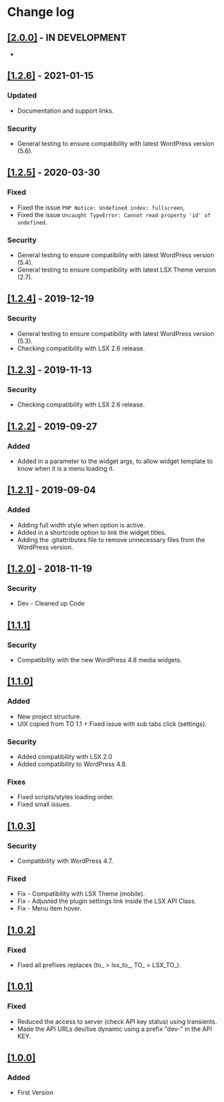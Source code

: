 # Change log

## [[2.0.0]](https://github.com/lightspeeddevelopment/lsx-mega-menus/releases/tag/2.0.0) - IN DEVELOPMENT
- 

## [[1.2.6]](https://github.com/lightspeeddevelopment/lsx-mega-menus/releases/tag/1.2.6) - 2021-01-15

### Updated
- Documentation and support links.

### Security
- General testing to ensure compatibility with latest WordPress version (5.6).

## [[1.2.5]](https://github.com/lightspeeddevelopment/lsx-mega-menus/releases/tag/1.2.5) - 2020-03-30

### Fixed
- Fixed the issue `PHP Notice: Undefined index: fullscreen`,
- Fixed the issue `Uncaught TypeError: Cannot read property 'id' of undefined`.

### Security
- General testing to ensure compatibility with latest WordPress version (5.4).
- General testing to ensure compatibility with latest LSX Theme version (2.7).


## [[1.2.4]](https://github.com/lightspeeddevelopment/lsx-mega-menus/releases/tag/1.2.4) - 2019-12-19

### Security
- General testing to ensure compatibility with latest WordPress version (5.3).
- Checking compatibility with LSX 2.6 release.


## [[1.2.3]](https://github.com/lightspeeddevelopment/lsx-mega-menus/releases/tag/1.2.3) - 2019-11-13

### Security
- Checking compatibility with LSX 2.6 release.


## [[1.2.2]](https://github.com/lightspeeddevelopment/lsx-mega-menus/releases/tag/1.2.2) - 2019-09-27

### Added
- Added in a parameter to the widget args, to allow widget template to know when it is a menu loading it.


## [[1.2.1]](https://github.com/lightspeeddevelopment/lsx-mega-menus/releases/tag/1.2.1) - 2019-09-04

### Added
- Adding full width style when option is active.
- Added in a shortcode option to link the widget titles.
- Adding the .gitattributes file to remove unnecessary files from the WordPress version.


## [[1.2.0]](https://github.com/lightspeeddevelopment/lsx-mega-menus/releases/tag/1.2) - 2018-11-19

### Security
* Dev - Cleaned up Code


## [[1.1.1]]()

### Security
- Compatibility with the new WordPress 4.8 media widgets.


## [[1.1.0]]()

### Added
- New project structure.
- UIX copied from TO 1.1 + Fixed issue with sub tabs click (settings).

### Security
- Added compatibility with LSX 2.0
- Added compatibility to WordPress 4.8.

### Fixes 
- Fixed scripts/styles loading order.
- Fixed small issues.


## [[1.0.3]]()

### Security
- Compatibility with WordPress 4.7.

### Fixed
* Fix - Compatibility with LSX Theme (mobile).
* Fix - Adjusted the plugin settings link inside the LSX API Class.
* Fix - Menu item hover.


## [[1.0.2]]()

### Fixed
- Fixed all prefixes replaces (to_ > lsx_to_, TO_ > LSX_TO_).


## [[1.0.1]]()

### Fixed
- Reduced the access to server (check API key status) using transients.
- Made the API URLs dev/live dynamic using a prefix "dev-" in the API KEY.


## [[1.0.0]]()

### Added
- First Version
